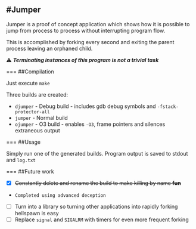 #Jumper
---

Jumper is a proof of concept application which shows how it is possible to jump from process to process without interrupting program flow.

This is accomplished by forking every second and exiting the parent process leaving an orphaned child.

:warning:  ***Terminating instances of this program is not a trivial task***

===
##Compilation

Just execute `make`

Three builds are created:
 * `djumper` - Debug build - includes gdb debug symbols and `-fstack-protector-all`
 * `jumper`  - Normal build
 * `ojumper` - O3 build - enables `-O3`, frame pointers and silences extraneous output

===
##Usage

Simply run one of the generated builds. Program output is saved to stdout and `log.txt`

===
##Future work
- [x] ~~Constantly delete and rename the build to make killing by name **fun**~~   
-     Completed using advanced deception
- [ ] Turn into a library so turning other applications into rapidly forking hellspawn is easy
- [ ] Replace `signal` and `SIGALRM` with timers for even more frequent forking

